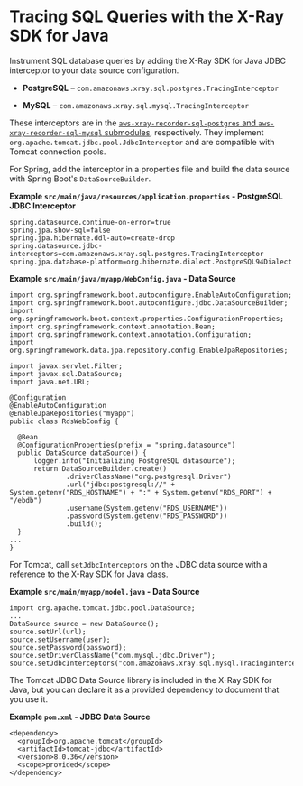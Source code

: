 # Tracing SQL Queries with the X\-Ray SDK for Java<a name="xray-sdk-java-sqlclients"></a>

Instrument SQL database queries by adding the X\-Ray SDK for Java JDBC interceptor to your data source configuration\.

+  **PostgreSQL** – `com.amazonaws.xray.sql.postgres.TracingInterceptor` 

+  **MySQL** – `com.amazonaws.xray.sql.mysql.TracingInterceptor` 

These interceptors are in the [`aws-xray-recorder-sql-postgres` and `aws-xray-recorder-sql-mysql` submodules](xray-sdk-java.md), respectively\. They implement `org.apache.tomcat.jdbc.pool.JdbcInterceptor` and are compatible with Tomcat connection pools\.

For Spring, add the interceptor in a properties file and build the data source with Spring Boot's `DataSourceBuilder`\.

**Example `src/main/java/resources/application.properties` \- PostgreSQL JDBC Interceptor**  

```
spring.datasource.continue-on-error=true
spring.jpa.show-sql=false
spring.jpa.hibernate.ddl-auto=create-drop
spring.datasource.jdbc-interceptors=com.amazonaws.xray.sql.postgres.TracingInterceptor
spring.jpa.database-platform=org.hibernate.dialect.PostgreSQL94Dialect
```

**Example `src/main/java/myapp/WebConfig.java` \- Data Source**  

```
import org.springframework.boot.autoconfigure.EnableAutoConfiguration;
import org.springframework.boot.autoconfigure.jdbc.DataSourceBuilder;
import org.springframework.boot.context.properties.ConfigurationProperties;
import org.springframework.context.annotation.Bean;
import org.springframework.context.annotation.Configuration;
import org.springframework.data.jpa.repository.config.EnableJpaRepositories;

import javax.servlet.Filter;
import javax.sql.DataSource;
import java.net.URL;

@Configuration
@EnableAutoConfiguration
@EnableJpaRepositories("myapp")
public class RdsWebConfig {

  @Bean
  @ConfigurationProperties(prefix = "spring.datasource")
  public DataSource dataSource() {
      logger.info("Initializing PostgreSQL datasource");
      return DataSourceBuilder.create()
              .driverClassName("org.postgresql.Driver")
              .url("jdbc:postgresql://" + System.getenv("RDS_HOSTNAME") + ":" + System.getenv("RDS_PORT") + "/ebdb")
              .username(System.getenv("RDS_USERNAME"))
              .password(System.getenv("RDS_PASSWORD"))
              .build();
  }
...
}
```

For Tomcat, call `setJdbcInterceptors` on the JDBC data source with a reference to the X\-Ray SDK for Java class\.

**Example `src/main/myapp/model.java` \- Data Source**  

```
import org.apache.tomcat.jdbc.pool.DataSource;
...
DataSource source = new DataSource();
source.setUrl(url);
source.setUsername(user);
source.setPassword(password);
source.setDriverClassName("com.mysql.jdbc.Driver");
source.setJdbcInterceptors("com.amazonaws.xray.sql.mysql.TracingInterceptor;");
```

The Tomcat JDBC Data Source library is included in the X\-Ray SDK for Java, but you can declare it as a provided dependency to document that you use it\.

**Example `pom.xml` \- JDBC Data Source**  

```
<dependency>
  <groupId>org.apache.tomcat</groupId>
  <artifactId>tomcat-jdbc</artifactId>
  <version>8.0.36</version>
  <scope>provided</scope>
</dependency>
```